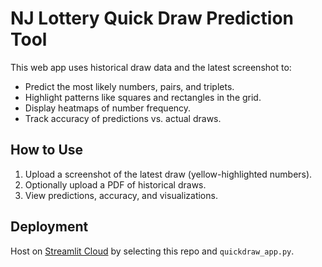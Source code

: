 # NJ Lottery Quick Draw Prediction Tool

This web app uses historical draw data and the latest screenshot to:

- Predict the most likely numbers, pairs, and triplets.
- Highlight patterns like squares and rectangles in the grid.
- Display heatmaps of number frequency.
- Track accuracy of predictions vs. actual draws.

## How to Use
1. Upload a screenshot of the latest draw (yellow-highlighted numbers).
2. Optionally upload a PDF of historical draws.
3. View predictions, accuracy, and visualizations.

## Deployment
Host on [Streamlit Cloud](https://streamlit.io/cloud) by selecting this repo and `quickdraw_app.py`.

